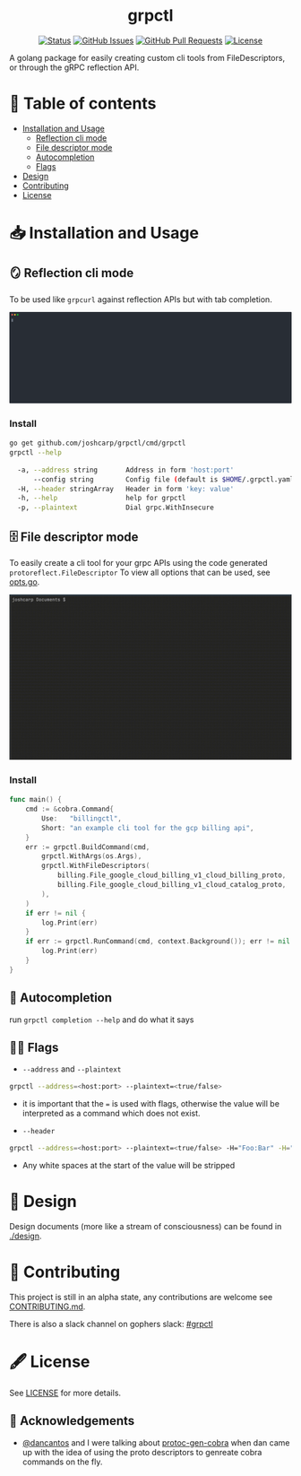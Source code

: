 <h1 align="center">grpctl</h1>

<div align="center">

[![Status](https://img.shields.io/badge/status-active-success.svg)]()
[![GitHub Issues](https://img.shields.io/github/issues/joshcarp/grpctl)](https://github.com/joshcarp/grpctl/issues)
[![GitHub Pull Requests](https://img.shields.io/github/issues-pr/joshcarp/grpctl)](https://github.com/joshcarp/grpctl/pulls)
[![License](https://img.shields.io/badge/license-apache2-blue.svg)](/LICENSE)

</div>

A golang package for easily creating custom cli tools from FileDescriptors, or through the gRPC reflection API. 

# 📖 Table of contents

- [Installation and Usage](#installation-and-usage)
  - [Reflection cli mode](#reflection-cli-mode)
  - [File descriptor mode](#file-descriptor-mode)
  - [Autocompletion](#autocompletion)
  - [Flags](#flags)
- [Design](#design)
- [Contributing](#contributing)
- [License](#license)

# 📥 Installation and Usage <a name = "installation-and-usage"></a>

## 🪞 Reflection cli mode <a name = "reflection-cli-mode"></a>

To be used like `grpcurl` against reflection APIs but with tab completion.

![grpctl](./grpctl.svg)

### Install

```bash
go get github.com/joshcarp/grpctl/cmd/grpctl
grpctl --help
```

[embedmd]:# (cmd/grpctl/docs/grpctl.md bash /  -a/ /WithInsecure/)
```bash
  -a, --address string       Address in form 'host:port'
      --config string        Config file (default is $HOME/.grpctl.yaml)
  -H, --header stringArray   Header in form 'key: value'
  -h, --help                 help for grpctl
  -p, --plaintext            Dial grpc.WithInsecure
```

## 🗄️ File descriptor mode <a name = "file-descriptor-mode"></a>

To easily create a cli tool for your grpc APIs using the code generated `protoreflect.FileDescriptor`
To view all options that can be used, see [opts.go](opts.go).

![examplectl](./examplectl.gif)

### Install

[embedmd]:# (cmd/billingctl/main.go go /func main/ $)
```go
func main() {
	cmd := &cobra.Command{
		Use:   "billingctl",
		Short: "an example cli tool for the gcp billing api",
	}
	err := grpctl.BuildCommand(cmd,
		grpctl.WithArgs(os.Args),
		grpctl.WithFileDescriptors(
			billing.File_google_cloud_billing_v1_cloud_billing_proto,
			billing.File_google_cloud_billing_v1_cloud_catalog_proto,
		),
	)
	if err != nil {
		log.Print(err)
	}
	if err := grpctl.RunCommand(cmd, context.Background()); err != nil {
		log.Print(err)
	}
}
```

## 🤖 Autocompletion <a name = "autocompletion"></a>

run `grpctl completion --help` and do what it says

## 🏳️‍🌈 Flags <a name = "flags"></a>

- `--address` and `--plaintext`
```bash
grpctl --address=<host:port> --plaintext=<true/false>
```
  - it is important that the `=` is used with flags, otherwise the value will be interpreted as a command which does not exist.

- `--header`
```bash
grpctl --address=<host:port> --plaintext=<true/false> -H="Foo:Bar" -H="Bar: Foo"
```
  - Any white spaces at the start of the value will be stripped

# 🧠 Design <a name = "design"></a>

Design documents (more like a stream of consciousness) can be found in [./design](./design).

# 🔧 Contributing <a name = "contributing"></a>

This project is still in an alpha state, any contributions are welcome see [CONTRIBUTING.md](CONTRIBUTING.md).

There is also a slack channel on gophers slack: [#grpctl](https://gophers.slack.com/archives/C02CAH9NP7H)

# 🖋️ License <a name = "license"></a>

See [LICENSE](LICENSE) for more details.

## 🎉 Acknowledgements <a name = "acknowledgement"></a>
- [@dancantos](https://github.com/dancantos) and I were talking about [protoc-gen-cobra](https://github.com/fiorix/protoc-gen-cobra) when dan came up with the idea of using the proto descriptors to genreate cobra commands on the fly.
 
